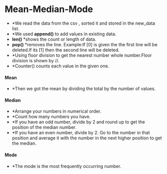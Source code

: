 # Mean-Median-Mode
  * *We read the data from the csv , sorted it and stored in the new_data list.
  * *We used **append()** to add values in existing data.
  * **len()** *shows the count or length of data.
  * **pop()** *removes the line. Example:If [0] is  given the the first line will be deleted.If its [1] then the second line will be deleted.
  * *Using floor division to get the nearest number whole number.Floor division is shown by //.
  * *Counter() counts each value in the given one.

#### Mean
 * *Then we got the mean by dividing the total by the number of values.

#### Median
  * *Arrange your numbers in numerical order.
  * *Count how many numbers you have.
  * *If you have an odd number, divide by 2 and round up to get the position of the median number.
  * *If you have an even number, divide by 2. Go to the number in that position and average it with the number in the next higher position to get the median.

#### Mode
  * *The mode is the most frequently occurring number. 

